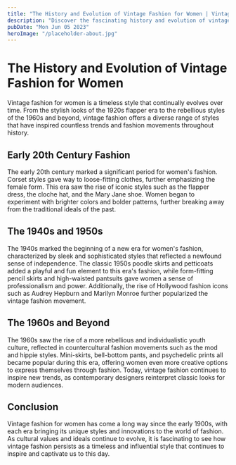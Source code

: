 ```yaml
---
title: "The History and Evolution of Vintage Fashion for Women | Vintage Clothing for Women"
description: "Discover the fascinating history and evolution of vintage fashion for women. From the stunning styles of the past to contemporary trends, explore the timeless beauty of vintage clothing for women."
pubDate: "Mon Jun 05 2023"
heroImage: "/placeholder-about.jpg"
---
```


# The History and Evolution of Vintage Fashion for Women

Vintage fashion for women is a timeless style that continually evolves over time. From the stylish looks of the 1920s flapper era to the rebellious styles of the 1960s and beyond, vintage fashion offers a diverse range of styles that have inspired countless trends and fashion movements throughout history.

## Early 20th Century Fashion

The early 20th century marked a significant period for women&#39;s fashion. Corset styles gave way to loose-fitting clothes, further emphasizing the female form. This era saw the rise of iconic styles such as the flapper dress, the cloche hat, and the Mary Jane shoe. Women began to experiment with brighter colors and bolder patterns, further breaking away from the traditional ideals of the past.

## The 1940s and 1950s

The 1940s marked the beginning of a new era for women&#39;s fashion, characterized by sleek and sophisticated styles that reflected a newfound sense of independence. The classic 1950s poodle skirts and petticoats added a playful and fun element to this era&#39;s fashion, while form-fitting pencil skirts and high-waisted pantsuits gave women a sense of professionalism and power. Additionally, the rise of Hollywood fashion icons such as Audrey Hepburn and Marilyn Monroe further popularized the vintage fashion movement.

## The 1960s and Beyond

The 1960s saw the rise of a more rebellious and individualistic youth culture, reflected in countercultural fashion movements such as the mod and hippie styles. Mini-skirts, bell-bottom pants, and psychedelic prints all became popular during this era, offering women even more creative options to express themselves through fashion. Today, vintage fashion continues to inspire new trends, as contemporary designers reinterpret classic looks for modern audiences.

## Conclusion

Vintage fashion for women has come a long way since the early 1900s, with each era bringing its unique styles and innovations to the world of fashion. As cultural values and ideals continue to evolve, it is fascinating to see how vintage fashion persists as a timeless and influential style that continues to inspire and captivate us to this day.